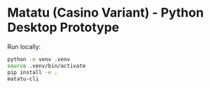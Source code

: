 # Matatu (Casino Variant) - Python Desktop Prototype

Run locally:

```bash
python -m venv .venv
source .venv/bin/activate
pip install -e .
matatu-cli
```
